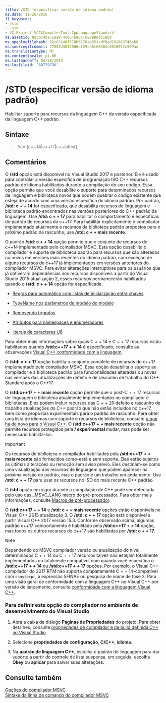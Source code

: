 ```yaml
---
title: /STD (especificar versão de idioma padrão)
ms.date: 11/26/2018
f1_keywords:
- /std
- -std
- VC.Project.VCCLCompilerTool.CppLanguageStandard
ms.assetid: 0acb74ba-1aa8-4c05-b96c-682988dc19bd
ms.openlocfilehash: 32c63240f578b6170ae351cdf0cd1628167464b6
ms.sourcegitcommit: 72583d30170d6ef29ea5c6848dc00169f2c909aa
ms.translationtype: MT
ms.contentlocale: pt-BR
ms.lasthandoff: 04/18/2019
ms.locfileid: "58779736"
---
```

# <a name="std-specify-language-standard-version"></a>/STD (especificar versão de idioma padrão)

Habilitar suporte para recursos da linguagem C++ da versão especificada da linguagem C++ padrão.

## <a name="syntax"></a>Sintaxe

> /std:\[c++14\|c++17\|c++latest]

## <a name="remarks"></a>Comentários

O **/std** opção está disponível no Visual Studio 2017 e posterior. Ele é usado para controlar a versão específica de programação ISO C++ recursos padrão de idioma habilitados durante a compilação do seu código. Essa opção permite que você desabilite o suporte para determinados recursos de linguagem e biblioteca novos que podem quebrar o código existente que esteja de acordo com uma versão específica do idioma padrão. Por padrão, **/std: c + + 14** for especificado, que desabilita recursos de linguagem e biblioteca padrão encontrados nas versões posteriores do C++ padrão da linguagem. Use **/std: c + + 17** para habilitar o comportamento e específicas do padrão de recursos do c++17. Para habilitar explicitamente o compilador implementado atualmente e recursos da biblioteca padrão propostos para o próximo padrão de rascunho, use **/std: c + + mais recente**.

O padrão **/std: c + + 14** opção permite que o conjunto de recursos do c++14 implementado pelo compilador MSVC. Esta opção desabilita o compilador e suporte de biblioteca padrão para recursos que são alterados ou novos em versões mais recentes do idioma padrão, com exceção de alguns recursos do c++17 já implementados em versões anteriores do compilador MSVC. Para evitar alterações interruptivas para os usuários que já obtiveram dependências nos recursos disponíveis a partir do Visual Studio 2015 atualização 2, esses recursos permanecerão habilitados quando o **/std: c + + 14** opção for especificada:

- [Regras para automático com listas de inicialização entre chaves](http://www.open-std.org/jtc1/sc22/wg21/docs/papers/2014/n3922.html)

- [TypeName nos parâmetros de modelo do modelo](http://www.open-std.org/jtc1/sc22/wg21/docs/papers/2014/n4051.html)

- [Removendo trígrafos](http://www.open-std.org/jtc1/sc22/wg21/docs/papers/2014/n4086.html)

- [Atributos para namespaces e enumeradores](http://www.open-std.org/jtc1/sc22/wg21/docs/papers/2014/n4266.html)

- [literais de caracteres U8](http://www.open-std.org/jtc1/sc22/wg21/docs/papers/2014/n4267.html)

Para obter mais informações sobre quais C + + 14 e C + + 17 recursos estão habilitados quando **/std:c++17 + + 14** é especificado, consulte as observações [Visual C++ conformidade com a linguagem](../../overview/visual-cpp-language-conformance.md).

O **/std: c + + 17** opção habilita o conjunto completo de recursos do c++17 implementado pelo compilador MSVC. Essa opção desabilita o suporte ao compilador e à biblioteca padrão para funcionalidades alteradas ou novas nas versões das atualizações de defeito e de rascunho de trabalho do C++ Standard após o C++17.

O **/std:c++17 + + mais recente** opção permite que o post-C + + 17 recursos de linguagem e biblioteca atualmente implementados no compilador e bibliotecas. Eles podem incluir recursos das C + + 20 defeito e rascunho de trabalho atualizações do C++ padrão que não estão incluídos no c++17, bem como propostas experimentais para o padrão de rascunho. Para obter uma lista de idiomas com suporte e recursos de biblioteca, consulte [o que há de novo para o Visual C++](../../overview/what-s-new-for-visual-cpp-in-visual-studio.md). O **/std:c++17 + + mais recente** opção não permite recursos protegidos pela **/ experimental** mudar, mas pode ser necessário habilitá-los.

> [!IMPORTANT]
> Os recursos de biblioteca e compilador habilitados pela **/std:c++17 + + mais recente** são fornecidos como-está e sem suporte. Eles estão sujeitos às últimas alterações ou remoção sem aviso prévio. Eles destinam-se como uma visualização dos recursos de linguagem que podem aparecer na próxima versão do padrão, mas o padrão é um trabalho em andamento. Use **/std: c + + 17** para usar os recursos no ISO do mais recente C++ padrão.

O **/std** opção em vigor durante a compilação de C++ pode ser detectada pelo uso das [ \_MSVC\_LANG](../../preprocessor/predefined-macros.md) macro do pré-processador. Para obter mais informações, consulte [Macros de pré-processador](../../preprocessor/predefined-macros.md).

O **/std:c++17 + + 14** e **/std: c + + mais recente** opções estão disponíveis no Visual C++ 2015 atualização 3. O **/std: c + + 17** opção está disponível a partir Visual C++ 2017 versão 15.3. Conforme observado acima, algumas padrão c++17 comportamento é habilitado pela **/std:c++17 + + 14** opção, mas todos os outros recursos do c++17 são habilitadas por **/std: c + + 17**.

> [!NOTE]
> Dependendo do MSVC compilador versão ou atualização do nível, determinados C + + 14 ou C + + 17 recursos talvez não estejam totalmente implementados ou totalmente compatível com quando você especifica o **/std:c++17 + + 14** ou **/std:c++17 + + 17** opções. Por exemplo, o Visual C++ compilador do 2017 RTM não suporta completamente C + + 14-compatível com `constexpr`, a expressão SFINAE ou pesquisa de nome de fase 2. Para uma visão geral de conformidade com a linguagem C++ no Visual C++ por versão de lançamento, consulte [conformidade com a linguagem Visual C++](../../overview/visual-cpp-language-conformance.md).

### <a name="to-set-this-compiler-option-in-the-visual-studio-development-environment"></a>Para definir esta opção do compilador no ambiente de desenvolvimento do Visual Studio

1. Abra a caixa de diálogo **Páginas de Propriedades** do projeto. Para obter detalhes, consulte [propriedades de compilador e de build definida C++ no Visual Studio](../working-with-project-properties.md).

1. Selecione **propriedades de configuração**, **C/C++**, **idioma**.

1. Na **padrão de linguagem C++**, escolha o padrão de linguagem para dar suporte a partir do controle de lista suspensa, em seguida, escolha **Okey** ou **aplicar** para salvar suas alterações.

## <a name="see-also"></a>Consulte também

[Opções do compilador MSVC](compiler-options.md)<br/>
[Sintaxe da linha de comando do compilador MSVC](compiler-command-line-syntax.md)
